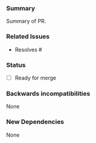 ### Summary

Summary of PR.

### Related Issues

- Resolves #

### Status

- [ ] Ready for merge

### Backwards incompatibilities

None

### New Dependencies

None
